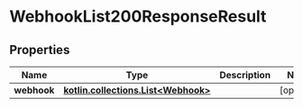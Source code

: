 
# WebhookList200ResponseResult

## Properties
| Name | Type | Description | Notes |
| ------------ | ------------- | ------------- | ------------- |
| **webhook** | [**kotlin.collections.List&lt;Webhook&gt;**](Webhook.md) |  |  [optional] |



